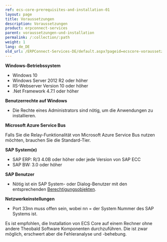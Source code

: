 ```yaml
---
ref: ecs-core-prerequisites-and-installation-01
layout: page
title: Voraussetzungen
description: Voraussetzungen
product: erpconnect-services
parent: voraussetzungen-und-installation
permalink: /:collection/:path
weight: 1
lang: de_DE
old_url: /ERPConnect-Services-DE/default.aspx?pageid=ecscore-voraussetzungen
---
```


**Windows-Betriebssystem** 

- Windows 10
- Windows Server 2012 R2 oder höher
- IIS-Webserver Version 10 oder höher
- .Net Framework 4.7.1 oder höher

**Benutzerrechte auf Windows** 

- Die Rechte eines Administrators sind nötig, um die Anwendungen zu installieren.

**Microsoft Azure Service Bus**

Falls Sie die Relay-Funktionalität von Microsoft Azure Service Bus nutzen möchten, brauchen Sie die Standard-Tier.

**SAP System(e)**

- SAP ERP: R/3 4.0B oder höher oder jede Version von SAP ECC
- SAP BW: 3.0 oder höher

**SAP Benutzer**

- Nötig ist ein SAP System- oder Dialog-Benutzer mit den entsprechenden [Berechtigungsobjekten](https://my.theobald-software.com/index.php?/Knowledgebase/Article/View/7/67/authority-objects).

**Netzwerkeinstellungen**

- Port 33nn muss offen sein, wobei nn = der System Nummer des SAP Systems ist.

Es ist empfohlen, die Installation von ECS Core auf einem Rechner ohne andere Theobald Software Komponenten durchzuführen. 
Die ist zwar möglich, erschwert aber die Fehleranalyse und -behebung.